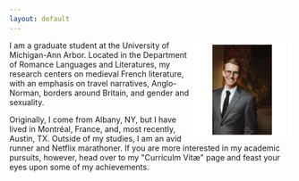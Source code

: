 ```yaml
---
layout: default
---
```

<img src="/images/me.jpg" alt="picture of me" style="width:35%" align="right"/>

I am a graduate student at the University of Michigan-Ann Arbor. Located in the Department of Romance Languages and Literatures, my research centers on medieval French literature, with an emphasis on travel narratives, Anglo-Norman, borders around Britain, and gender and sexuality.

Originally, I come from Albany, NY, but I have lived in Montréal, France, and, most recently, Austin, TX. Outside of my studies, I am an avid runner and Netflix marathoner. If you are more interested in my academic pursuits, however, head over to my "Curriculm Vitæ" page and feast your eyes upon some of my achievements.
